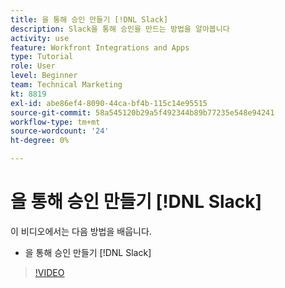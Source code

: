 ```yaml
---
title: 을 통해 승인 만들기 [!DNL Slack]
description: Slack을 통해 승인을 만드는 방법을 알아봅니다
activity: use
feature: Workfront Integrations and Apps
type: Tutorial
role: User
level: Beginner
team: Technical Marketing
kt: 8819
exl-id: abe86ef4-8090-44ca-bf4b-115c14e95515
source-git-commit: 58a545120b29a5f492344b89b77235e548e94241
workflow-type: tm+mt
source-wordcount: '24'
ht-degree: 0%

---
```


# 을 통해 승인 만들기 [!DNL Slack]

이 비디오에서는 다음 방법을 배웁니다.

* 을 통해 승인 만들기 [!DNL Slack]

>[!VIDEO](https://video.tv.adobe.com/v/335119/?quality=12)
